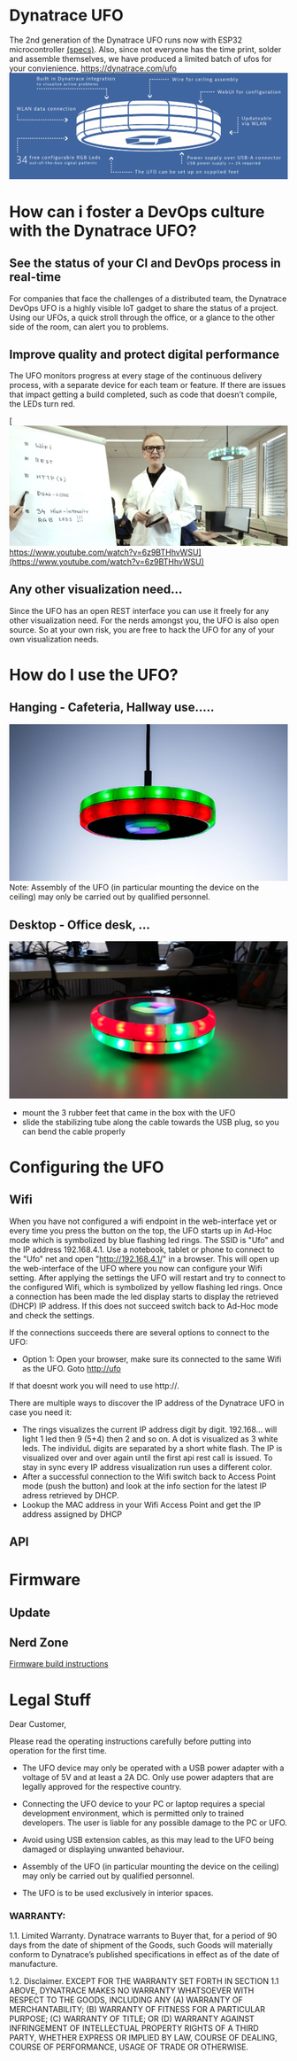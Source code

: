 # Dynatrace UFO
The 2nd generation of the Dynatrace UFO runs now with ESP32 microcontroller [(specs)](doc/SPECS.md). Also, since not everyone has the time print, solder and assemble themselves, we have produced a limited batch of ufos for your convienience. [https://dynatrace.com/ufo
![](ufofeatures.png)](https://dynatrace.com/ufo)

# How can i foster a DevOps culture with the Dynatrace UFO?
## See the status of your CI and DevOps process in real-time
For companies that face the challenges of a distributed team, the Dynatrace DevOps UFO is a highly visible IoT gadget to share the status of a project. Using our UFOs, a quick stroll through the office, or a glance to the other side of the room, can alert you to problems.
## Improve quality and protect digital performance
The UFO monitors progress at every stage of the continuous delivery process, with a separate device for each team or feature. If there are issues that impact getting a build completed, such as code that doesn’t compile, the LEDs turn red.


[![ufo builds devops culture](ufobuildsdevopsculture.jpg) https://www.youtube.com/watch?v=6z9BTHhvWSU](https://www.youtube.com/watch?v=6z9BTHhvWSU)

## Any other visualization need...
Since the UFO has an open REST interface you can use it freely for any other visualization need. For the nerds amongst you, the UFO is also open source. So at your own risk, you are free to hack the UFO for any of your own visualization needs. 

# How do I use the UFO?
## Hanging - Cafeteria, Hallway use.....
![ufo hanging](ufohanging.jpg)
Note: Assembly of the UFO (in particular mounting the device on the ceiling) may only be carried out by qualified personnel. 

## Desktop - Office desk, ...
![ufo on desktop](ufodesktop.jpg)
* mount the 3 rubber feet that came in the box with the UFO
* slide the stabilizing tube along the cable towards the USB plug, so you can bend the cable properly

# Configuring the UFO

## Wifi
When you have not configured a wifi endpoint in the web-interface yet or every time you press the button on the top, the UFO starts up in Ad-Hoc mode which is symbolized by blue flashing led rings. The SSID is "Ufo" and the IP address 192.168.4.1. Use a notebook, tablet or phone to connect to the "Ufo" net and open "http://192.168.4.1/" in a browser. This will open up the web-interface of the UFO where you now can configure your Wifi setting. After applying the settings the UFO will restart and try to connect to the configured Wifi, which is symbolized by yellow flashing led rings. Once a connection has been made the led display starts to display the retrieved (DHCP) IP address. If this does not succeed switch back to Ad-Hoc mode and check the settings.

If the connections succeeds there are several options to connect to the UFO:
* Option 1: Open your browser, make sure its connected to the same Wifi as the UFO. Goto <a href="http://ufo">http://ufo</a>

If that doesnt work you will need to use http://<ipaddress>.

There are multiple ways to discover the IP address of the Dynatrace UFO in case you need it:
* The rings visualizes the current IP address digit by digit. 192.168... will light 1 led then 9 (5+4)	then 2 and so on. A dot is visualized as 3 white leds. The individuL digits are separated by a short white flash. The IP is visualized over and over again until the first api rest call is issued. To stay in sync every IP address visualization run uses a different color.
* After a successful connection to the Wifi switch back to Access Point mode (push the button) and look at the info section for the latest IP adress retrieved by DHCP.
* Lookup the MAC address in your Wifi Access Point and get the IP address assigned by DHCP

## API

# Firmware

## Update

## Nerd Zone
[Firmware build instructions](doc/BUILD.md)


# Legal Stuff

Dear Customer,


Please read the operating instructions carefully before putting into operation for the first time.

* The UFO device may only be operated with a USB power adapter with a voltage of 5V and at least a 2A DC. Only use power adapters that are legally approved for the respective country.

* Connecting the UFO device to your PC or laptop requires a special development environment, which is permitted only to trained developers. The user is liable for any possible damage to the PC or UFO.

* Avoid using USB extension cables, as this may lead to the UFO being damaged or displaying unwanted behaviour.

* Assembly of the UFO (in particular mounting the device on the ceiling) may only be carried out by qualified personnel.

* The UFO is to be used exclusively in interior spaces.

### WARRANTY:

1.1. Limited Warranty. Dynatrace warrants to Buyer that, for a period of 90 days from the date of shipment of the Goods, such Goods will materially conform to Dynatrace’s published specifications in effect as of the date of manufacture.

1.2. Disclaimer. EXCEPT FOR THE WARRANTY SET FORTH IN SECTION 1.1 ABOVE, DYNATRACE MAKES NO WARRANTY WHATSOEVER WITH RESPECT TO THE GOODS, INCLUDING ANY (A) WARRANTY OF MERCHANTABILITY; (B) WARRANTY OF FITNESS FOR A PARTICULAR PURPOSE; (C) WARRANTY OF TITLE; OR (D) WARRANTY AGAINST INFRINGEMENT OF INTELLECTUAL PROPERTY RIGHTS OF A THIRD PARTY, WHETHER EXPRESS OR IMPLIED BY LAW, COURSE OF DEALING, COURSE OF PERFORMANCE, USAGE OF TRADE OR OTHERWISE.




